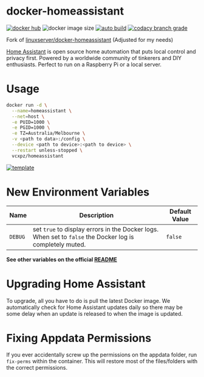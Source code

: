 # docker-homeassistant

[![docker hub](https://img.shields.io/badge/docker_hub-link-blue?style=for-the-badge&logo=docker)](https://hub.docker.com/r/vcxpz/homeassistant) ![docker image size](https://img.shields.io/docker/image-size/vcxpz/homeassistant?style=for-the-badge&logo=docker) [![auto build](https://img.shields.io/badge/docker_builds-automated-blue?style=for-the-badge&logo=docker?color=d1aa67)](https://github.com/hydazz/docker-homeassistant/actions?query=workflow%3A"Auto+Builder+CI") [![codacy branch grade](https://img.shields.io/codacy/grade/e0be01bac4e84d9aa2f9f846c4ffc3a5/main?style=for-the-badge&logo=codacy)](https://app.codacy.com/gh/hydazz/docker-homeassistant)

Fork of [linuxserver/docker-homeassistant](https://github.com/linuxserver/docker-homeassistant/) (Adjusted for my needs)

[Home Assistant](https://www.home-assistant.io/) is open source home automation that puts local control and privacy first. Powered by a worldwide community of tinkerers and DIY enthusiasts. Perfect to run on a Raspberry Pi or a local server.

# Usage

```bash
docker run -d \
  --name=homeassistant \
  --net=host \
  -e PUID=1000 \
  -e PGID=1000 \
  -e TZ=Australia/Melbourne \
  -v <path to data>:/config \
  --device <path to device>:<path to device> \
  --restart unless-stopped \
  vcxpz/homeassistant
```

[![template](https://img.shields.io/badge/unraid_template-ff8c2f?style=for-the-badge&logo=docker?color=d1aa67)](https://github.com/hydazz/docker-templates/blob/main/hydaz/homeassistant.xml)

# New Environment Variables

Name    | Description                                                                                              | Default Value
------- | -------------------------------------------------------------------------------------------------------- | -------------
`DEBUG` | set `true` to display errors in the Docker logs. When set to `false` the Docker log is completely muted. | `false`

**See other variables on the official [README](https://github.com/linuxserver/docker-homeassistant/)**

# Upgrading Home Assistant

To upgrade, all you have to do is pull the latest Docker image. We automatically check for Home Assistant updates daily so there may be some delay when an update is released to when the image is updated.

# Fixing Appdata Permissions

If you ever accidentally screw up the permissions on the appdata folder, run `fix-perms` within the container. This will restore most of the files/folders with the correct permissions.
